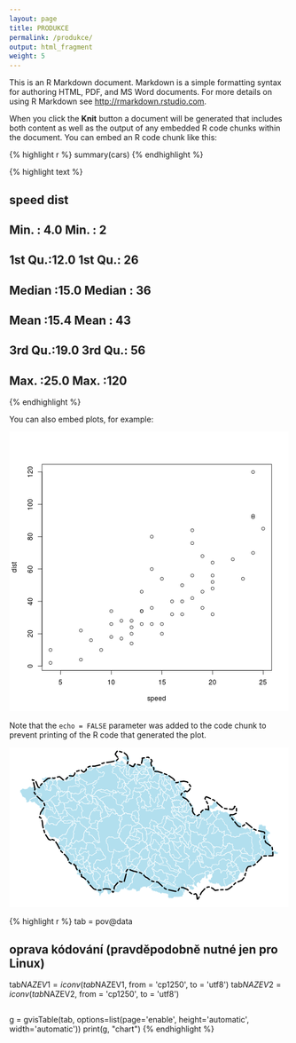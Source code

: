 ```yaml
---
layout: page
title: PRODUKCE
permalink: /produkce/
output: html_fragment
weight: 5
---
```



This is an R Markdown document. Markdown is a simple formatting syntax for authoring HTML, PDF, and MS Word documents. For more details on using R Markdown see <http://rmarkdown.rstudio.com>.

When you click the **Knit** button a document will be generated that includes both content as well as the output of any embedded R code chunks within the document. You can embed an R code chunk like this:


{% highlight r %}
summary(cars)
{% endhighlight %}



{% highlight text %}
##      speed           dist    
##  Min.   : 4.0   Min.   :  2  
##  1st Qu.:12.0   1st Qu.: 26  
##  Median :15.0   Median : 36  
##  Mean   :15.4   Mean   : 43  
##  3rd Qu.:19.0   3rd Qu.: 56  
##  Max.   :25.0   Max.   :120
{% endhighlight %}

You can also embed plots, for example:

![center](/figs/produkce/unnamed-chunk-2.png) 

Note that the `echo = FALSE` parameter was added to the code chunk to prevent printing of the R code that generated the plot.

![ČR a rozvodnice](/figs/produkce/unnamed-chunk-3.png) 


{% highlight r %}
tab = pov@data
## oprava kódování (pravděpodobně nutné jen pro Linux)
tab$NAZEV1 = iconv(tab$NAZEV1, from = 'cp1250', to = 'utf8')
tab$NAZEV2 = iconv(tab$NAZEV2, from = 'cp1250', to = 'utf8')
##
g = gvisTable(tab, options=list(page='enable', height='automatic', width='automatic'))
print(g, "chart")
{% endhighlight %}

<!-- Table generated in R 3.1.0 by googleVis 0.5.6 package -->
<!-- Sun Nov 30 23:39:21 2014 -->


<!-- jsHeader -->
<script type="text/javascript">
 
// jsData 
function gvisDataTableID1316258b3fda () {
var data = new google.visualization.DataTable();
var datajson =
[
 [
 "2400",
"2400",
"114040010",
"Labe",
null,
"1-14-04-0030",
"1-01-01-0010",
51115921840 
],
[
 "2040",
"2040",
"112030030",
"Labe",
null,
"1-12-03-0170",
"1-01-01-0010",
41832849950 
],
[
 "2030",
"2030",
"112020950",
"Vltava",
null,
"1-12-02-0970",
"1-06-01-0010",
28056512910 
],
[
 "2001",
"2001",
"112010050",
"Vltava",
null,
"1-12-01-0070",
"1-06-01-0010",
26728620360 
],
[
 "2000",
"2000",
"112010030",
"Vltava",
null,
"1-12-01-0050",
"1-06-01-0010",
26710622980 
],
[
 "1690",
"1690",
"109040092",
"Vltava",
null,
"1-09-04-0110",
"1-06-01-0010",
17812568020 
],
[
 "1040",
"1040",
"105040050",
"Labe",
null,
"1-05-04-0090",
"1-01-01-0010",
13114044300 
],
[
 "4805",
"4805",
"417010450",
"Dyje",
null,
"4-17-01-0463",
"4-14-01-0010",
12278028760 
],
[
 "4795",
"4795",
"417010102",
"Dyje - nádrž Nové Mlýny III",
null,
"4-17-01-0106",
"4-14-01-0010",
11856901570 
],
[
 "0800",
"0800",
"104050670",
"Labe",
null,
"1-04-05-0690",
"1-01-01-0010",
9721198691 
],
[
 "4215",
"4215",
"413020260",
"Nová Morava",
"odlehčovací rameno",
"4-13-02-0270",
"4-13-02-0180",
9144106616 
],
[
 "1990",
"1990",
"111050420",
"Berounka",
null,
"1-11-05-0440",
"1-10-01-0020",
8723527188 
],
[
 "1980",
"1980",
"111040560",
"Berounka",
null,
"1-11-05-0280",
"1-10-01-0020",
8294472750 
],
[
 "4130",
"4130",
"413010540",
"Morava",
null,
"4-13-01-0560",
"4-10-01-0010",
7889707566 
],
[
 "1945",
"1945",
"111030500",
"Berounka",
null,
"1-11-03-0520",
"1-10-01-0020",
7541725406 
],
[
 "4030",
"4030",
"412021040",
"Morava",
null,
"4-12-02-1210",
"4-10-01-0010",
7036594203 
],
[
 "1910",
"1910",
"111020880",
"Berounka",
null,
"1-11-02-0960",
"1-10-01-0020",
6466766448 
],
[
 "2190",
"2190",
"113040050",
"Ohře",
null,
"1-13-04-0070",
"1-13-01-0010",
4992432882 
],
[
 "2940",
"2940",
"203020110",
"Odra",
null,
"2-03-02-0130",
"2-01-01-0010",
4683462029 
],
[
 "1330",
"1330",
"107041120",
"Lužnice",
null,
"1-07-04-1160",
"1-07-01-0011",
4059459028 
],
[
 "1672",
"1672",
"109031550",
"Sázava",
null,
"1-09-03-1570",
"1-09-01-0010",
4053926443 
],
[
 "1860",
"1860",
"110040020",
"Berounka",
null,
"1-10-04-0040",
"1-10-01-0020",
4016530353 
],
[
 "2160",
"2160",
"113030280",
"Ohře",
null,
"1-13-03-0420",
"1-13-01-0010",
4010250529 
],
[
 "1670",
"1670",
"109031510",
"Sázava",
null,
"1-09-03-1550",
"1-09-01-0010",
4006542287 
],
[
 "4620",
"4620",
"415031160",
"Novoveský potok",
null,
"4-15-03-1170",
"4-15-03-1160",
3939182636 
],
[
 "4370",
"4370",
"414020930",
"Dyje",
null,
"4-14-02-0963",
"4-14-01-0010",
3576045701 
],
[
 "2150",
"2150",
"113021190",
"Ohře",
null,
"1-13-02-1211",
"1-13-01-0010",
3551673221 
],
[
 "3681",
"3681",
"410031151",
"Morava",
null,
"4-10-03-1155",
"4-10-01-0010",
3325561561 
],
[
 "3670",
"3670",
"410031150",
"Morava",
null,
"4-10-03-1155",
"4-10-01-0010",
3323519591 
],
[
 "1310",
"1310",
"107040400",
"Lužnice",
null,
"1-07-04-0420",
"1-07-01-0011",
3169746397 
],
[
 "1510",
"1510",
"108031010",
"Otava",
null,
"1-08-03-1050",
"1-08-01-0010",
2913829101 
],
[
 "2140",
"2140",
"113020340",
"Ohře",
null,
"1-13-02-0400",
"1-13-01-0010",
2862235700 
],
[
 "1151",
"1151",
"106030010",
"Vltava",
null,
"1-06-03-0020",
"1-06-01-0010",
2856788114 
],
[
 "1650",
"1650",
"109030130",
"Sázava",
null,
"1-09-03-0190",
"1-09-01-0010",
2814401651 
],
[
 "4780",
"4780",
"416040030",
"Jihlava",
null,
"4-16-04-0050",
"4-16-01-0010",
2687994802 
],
[
 "4350",
"4350",
"414020650",
"Dyje",
null,
"4-14-02-0670",
"4-14-01-0010",
2513180108 
],
[
 "4340",
"4340",
"414020550",
"Dyje",
null,
"4-14-02-0570",
"4-14-01-0010",
2241887490 
],
[
 "1020",
"1020",
"105030150",
"Jizera",
null,
"1-05-04-0010",
"1-05-01-0010",
2193766767 
],
[
 "2750",
"2750",
"202030230",
"Opava",
null,
"2-02-03-0250",
"2-02-01-0010",
2038797811 
],
[
 "1110",
"1110",
"106012140",
"Vltava",
null,
"1-06-01-2160",
"1-06-01-0010",
1828718768 
],
[
 "4300",
"4300",
"414020070",
"Dyje",
null,
"4-14-02-0090",
"4-14-01-0010",
1762319468 
],
[
 "3905",
"3905",
"411020720",
"Bečva",
null,
"4-12-01-0011",
"4-11-01-0010",
1618302135 
],
[
 "2570",
"2570",
"201011600",
"Odra",
null,
"2-02-04-0010",
"2-01-01-0010",
1614345791 
],
[
 "1761",
"1761",
"110011741",
"Mže (nádrž Hracholusky)",
null,
"1-10-01-1742",
"1-10-01-0020",
1609076562 
],
[
 "3900",
"3900",
"411020700",
"Bečva",
null,
"4-11-02-0720",
"4-11-01-0010",
1579452884 
],
[
 "0370",
"0370",
"102030070",
"Orlice",
null,
"1-02-03-0550",
"1-02-01-0010",
1577364400 
],
[
 "3550",
"3550",
"410020650",
"Morava",
null,
"4-10-03-0010",
"4-10-01-0010",
1559134184 
],
[
 "1230",
"1230",
"107020590",
"Lužnice",
null,
"1-07-02-0620",
"1-07-01-0011",
1555062901 
],
[
 "0365",
"0365",
"102030050",
"Orlice",
null,
"1-02-03-0070",
"1-02-01-0010",
1553618604 
],
[
 "4480",
"4480",
"415011410",
"Svratka",
null,
"4-15-01-1450",
"4-15-01-0010",
1482467347 
],
[
 "1610",
"1610",
"109011330",
"Sázava",
null,
"1-09-01-1410",
"1-09-01-0010",
1420470844 
],
[
 "3890",
"3890",
"411020330",
"Bečva",
null,
"4-11-02-0440",
"4-11-01-0010",
1278752523 
],
[
 "1801",
"1801",
"110021081",
"Radbuza (nádrž České Údolí)",
null,
"1-10-02-1082",
"1-10-02-0010",
1262041440 
],
[
 "0160",
"0160",
"101020600",
"Labe",
null,
"1-01-04-0010",
"1-01-01-0010",
1226472775 
],
[
 "1632",
"1632",
"109021092",
"Želivka",
null,
"1-09-03-0010",
"1-09-02-0010",
1187991789 
],
[
 "1799",
"1799",
"110021020",
"Radbuza",
null,
"1-10-02-1081",
"1-10-02-0010",
1186733611 
],
[
 "2390",
"2390",
"114031000",
"Ploučnice",
null,
"1-14-03-1020",
"1-14-03-0010",
1171363811 
],
[
 "0750",
"0750",
"104040150",
"Cidlina",
null,
"1-04-04-0160",
"1-04-02-0010",
1166858779 
],
[
 "1220",
"1220",
"107020310",
"Lužnice",
null,
"1-07-02-0501",
"1-07-01-0011",
1158872563 
],
[
 "1740",
"1740",
"110011280",
"Mže",
null,
"1-10-01-1300",
"1-10-01-0020",
1153102548 
],
[
 "4570",
"4570",
"415021090",
"Svitava",
null,
"4-15-03-0010",
"4-15-02-0010",
1148948839 
],
[
 "1590",
"1590",
"109011110",
"Sázava",
null,
"1-09-01-1130",
"1-09-01-0010",
1143938739 
],
[
 "1410",
"1410",
"108011250",
"Otava",
null,
"1-08-01-1350",
"1-08-01-0010",
1134356208 
],
[
 "3030",
"3030",
"203030720",
"Olše",
null,
"2-03-03-0740",
"2-03-03-0010",
1071186759 
],
[
 "1630",
"1630",
"109021010",
"Želivka (Hejlovka)",
null,
"1-09-02-1030",
"1-09-02-0010",
1067783695 
],
[
 "1090",
"1090",
"106011210",
"Vltava (nádrž Lipno II)",
null,
"1-06-01-1212",
"1-06-01-0010",
995390725.5 
],
[
 "1290",
"1290",
"107030770",
"Nežárka",
null,
"1-07-03-0790",
"1-07-03-0010",
988415755.7 
],
[
 "1150",
"1150",
"106020770",
"Malše",
null,
"1-06-02-0790",
"1-06-02-0010",
971139021.7 
],
[
 "4690",
"4690",
"416010930",
"Jihlava",
null,
"4-16-01-0950",
"4-16-01-0010",
963626020.2 
],
[
 "1190",
"1190",
"107020170",
"Lužnice",
null,
"1-07-02-0301",
"1-07-01-0011",
942515510.3 
],
[
 "2260",
"2260",
"114010920",
"Bílina",
null,
"1-14-01-1020",
"1-14-01-0011",
932505289.8 
],
[
 "1830",
"1830",
"110030860",
"Úhlava",
null,
"1-10-03-0880",
"1-10-03-0010",
893508512 
],
[
 "4740",
"4740",
"416021010",
"Oslava",
null,
"4-16-02-1020",
"4-16-02-0010",
867583774.1 
],
[
 "1500",
"1500",
"108030960",
"Blanice",
null,
"1-08-03-0970",
"1-08-03-0010",
863860452.6 
],
[
 "0590",
"0590",
"103031080",
"Nemošická svodnice",
null,
"1-03-03-1091",
"1-03-03-1080",
861494480.1 
],
[
 "0910",
"0910",
"105020010",
"Jizera",
null,
"1-05-02-0050",
"1-05-01-0010",
796408757.6 
],
[
 "1580",
"1580",
"109010790",
"Sázava",
null,
"1-09-01-0830",
"1-09-01-0010",
795274118.5 
],
[
 "1900",
"1900",
"111020690",
"Střela",
null,
"1-11-02-0730",
"1-11-02-0010",
778890650.8 
],
[
 "0361",
"0361",
"102020860",
"Tichá Orlice",
null,
"1-02-03-0010",
"1-02-02-0010",
757001157.3 
],
[
 "1870",
"1870",
"110050610",
"Úslava",
null,
"1-10-05-0630",
"1-10-05-0010",
739183564.6 
],
[
 "3820",
"3820",
"411010930",
"Vsetínská (Horní) Bečva",
null,
"4-11-02-0010",
"4-11-01-0010",
733936261 
],
[
 "2060",
"2060",
"113010140",
"Ohře",
null,
"1-13-01-0200",
"1-13-01-0010",
700370337.1 
],
[
 "0360",
"0360",
"102020740",
"Tichá Orlice",
null,
"1-02-02-0760",
"1-02-02-0010",
691244483.1 
],
[
 "1270",
"1270",
"107030530",
"Nežárka",
null,
"1-07-03-0550",
"1-07-03-0010",
686943483.4 
],
[
 "4401",
"4401",
"414030430",
"Jevišovka",
null,
"4-14-03-0450",
"4-14-03-0010",
658107983.4 
],
[
 "1970",
"1970",
"111040550",
"Litavka",
null,
"1-11-04-0560",
"1-11-04-0010",
629596822.7 
],
[
 "2350",
"2350",
"114030540",
"Ploučnice",
null,
"1-14-03-0620",
"1-14-03-0010",
627975798.7 
],
[
 "0470",
"0470",
"103020740",
"Loučná",
null,
"1-03-02-0800",
"1-03-02-0010",
624484404.7 
],
[
 "0210",
"0210",
"101030612",
"Metuje",
null,
"1-01-04-0010",
"1-01-03-0010",
607308462.2 
],
[
 "4770",
"4770",
"416030570",
"Rokytná",
null,
"4-16-04-0010",
"4-16-03-0010",
585323895.4 
],
[
 "3610",
"3610",
"410021180",
"Třebůvka",
null,
"4-10-03-0010",
"4-10-02-0660",
581908535 
],
[
 "2730",
"2730",
"202020650",
"Moravice (nádrž Kružberk)",
null,
"2-02-02-0652",
"2-02-02-0010",
567400319.2 
],
[
 "1660",
"1660",
"109030920",
"Blanice",
null,
"1-09-03-0930",
"1-09-03-0220",
543610659.1 
],
[
 "1380",
"1380",
"108010640",
"Otava",
null,
"1-08-01-0800",
"1-08-01-0010",
540975037.1 
],
[
 "0060",
"0060",
"101010670",
"Labe (nádrž Les Království)",
null,
"1-01-01-0672",
"1-01-01-0010",
530589091.3 
],
[
 "4290",
"4290",
"414010560",
"Moravská Dyje",
null,
"4-14-01-0580",
"4-14-01-0010",
518331119.9 
],
[
 "1130",
"1130",
"106020390",
"Malše (nádrž Římov)",
null,
"1-06-02-0392",
"1-06-02-0010",
493932462.4 
],
[
 "0280",
"0280",
"102010500",
"Divoká Orlice",
null,
"1-02-01-0520",
"1-02-01-0010",
488972324.2 
],
[
 "4450",
"4450",
"415010432",
"Svratka",
null,
"4-15-01-0450",
"4-15-01-0010",
487768642.5 
],
[
 "0150",
"0150",
"101020550",
"Úpa",
null,
"1-01-02-0590",
"1-01-02-0010",
466991236.1 
],
[
 "0770",
"0770",
"104050520",
"Mrlina",
null,
"1-04-05-0560",
"1-04-05-0010",
461575620.8 
],
[
 "0580",
"0580",
"103031020",
"Novohradka",
null,
"1-03-03-1040",
"1-03-03-0400",
459834045.6 
],
[
 "0700",
"0700",
"104020490",
"Cidlina",
null,
"1-04-02-0570",
"1-04-02-0010",
455549358 
],
[
 "1126",
"1126",
"106020330",
"Malše",
null,
"1-06-02-0350",
"1-06-02-0010",
437156885.9 
],
[
 "3970",
"3970",
"412010720",
"Valová",
null,
"4-12-01-0741",
"4-12-01-0260",
436705109.3 
],
[
 "4540",
"4540",
"415020350",
"Svitava",
null,
"4-15-02-0390",
"4-15-02-0010",
431158323.5 
],
[
 "1620",
"1620",
"109020350",
"Želivka (nádrž Vřesník)",
null,
"1-09-02-0352",
"1-09-02-0010",
431088519.1 
],
[
 "4180",
"4180",
"413011240",
"Olšava",
null,
"4-13-01-1260",
"4-13-01-0860",
417330257.9 
],
[
 "0141",
"0141",
"101020510",
"Úpa",
null,
"1-01-02-0550",
"1-01-02-0010",
415503293.2 
],
[
 "1140",
"1140",
"106020720",
"Stropnice",
null,
"1-06-02-0730",
"1-06-02-0400",
402377534.3 
],
[
 "1890",
"1890",
"111020330",
"Střela",
null,
"1-11-02-0350",
"1-11-02-0010",
401242411.9 
],
[
 "0660",
"0660",
"103050450",
"Doubrava",
null,
"1-03-05-0470",
"1-03-05-0010",
396426127.7 
],
[
 "1430",
"1430",
"108020410",
"Volyňka",
null,
"1-08-02-0430",
"1-08-02-0010",
394822299.5 
],
[
 "1520",
"1520",
"108040290",
"Lomnice",
null,
"1-08-04-0330",
"1-08-04-0010",
393484598.9 
],
[
 "4470",
"4470",
"415011100",
"Bobrůvka",
"Loučka",
"4-15-01-1110",
"4-15-01-0760",
389576523.6 
],
[
 "2170",
"2170",
"113030830",
"Blšanka",
null,
"1-13-03-0870",
"1-13-03-0430",
383680597.3 
],
[
 "4390",
"4390",
"414030291",
"Jevišovka - nádrž Výrovice",
null,
"4-14-03-0292",
"4-14-03-0010",
383041807.3 
],
[
 "1530",
"1530",
"108040640",
"Skalice",
null,
"1-08-04-0650",
"1-08-04-0340",
375731315.5 
],
[
 "4320",
"4320",
"414020480",
"Želetavka",
null,
"4-14-02-0490",
"4-14-02-0100",
374811277.5 
],
[
 "4420",
"4420",
"415010330",
"Svratka",
null,
"4-15-01-0350",
"4-15-01-0010",
370921003 
],
[
 "3200",
"3200",
"204070370",
"Lužická Nisa",
null,
"9-99-99-9999",
"2-04-07-0010",
370436854.3 
],
[
 "1880",
"1880",
"111010380",
"Klabava",
null,
"1-11-01-0400",
"1-11-01-0060",
365273518.5 
],
[
 "3450",
"3450",
"410010450",
"Morava",
null,
"4-10-01-0470",
"4-10-01-0010",
352963033.7 
],
[
 "1070",
"1070",
"106010430",
"Vltava",
"Teplá Vltava",
"1-06-01-0550",
"1-06-01-0010",
347619762.7 
],
[
 "1623",
"1623",
"109020680",
"Trnava (nádrž Želiv)",
null,
"1-09-02-0682",
"1-09-02-0360",
339861545.7 
],
[
 "1820",
"1820",
"110030360",
"Úhlava",
null,
"1-10-03-0380",
"1-10-03-0010",
338874309 
],
[
 "1370",
"1370",
"108010400",
"Otava",
null,
"1-08-01-0460",
"1-08-01-0010",
335596366.3 
],
[
 "1901",
"1901",
"111030370",
"Rakovnický potok",
null,
"1-11-03-0390",
"1-11-03-0010",
320784061.9 
],
[
 "4120",
"4120",
"413010350",
"Dřevnice",
null,
"4-13-01-0370",
"4-13-01-0010",
319736431.3 
],
[
 "1240",
"1240",
"107030250",
"Nežárka",
null,
"1-07-03-0290",
"1-07-03-0010",
313314738 
],
[
 "4650",
"4650",
"416010270",
"Jihlava",
null,
"4-16-01-0290",
"4-16-01-0010",
309768717.8 
],
[
 "0340",
"0340",
"102020330",
"Tichá Orlice",
null,
"1-02-02-0350",
"1-02-02-0010",
303936765.6 
],
[
 "3930",
"3930",
"412010241",
"Blata",
null,
"4-12-01-0244",
"4-12-01-0020",
301052626.9 
],
[
 "2023",
"2023",
"112020810",
"Bakovský potok",
null,
"1-12-02-0930",
"1-12-02-0490",
297495915.9 
],
[
 "1750",
"1750",
"110011630",
"Úterský potok",
null,
"1-10-01-1650",
"1-10-01-1350",
297403410.1 
],
[
 "1730",
"1730",
"110011270",
"Úhlavka",
null,
"1-10-01-1280",
"1-10-01-0890",
296634440 
],
[
 "2082",
"2082",
"113011250",
"Svatava",
null,
"1-13-01-1260",
"1-13-01-0941",
295158990.1 
],
[
 "2110",
"2110",
"113020212",
"Teplá",
null,
"1-13-02-0310",
"1-13-02-0011",
293945720.8 
],
[
 "2120",
"2120",
"113020211",
"Teplá (nádrž Březová)",
null,
"1-13-02-0212",
"1-13-02-0011",
293246989.1 
],
[
 "0390",
"0390",
"102030480",
"Dědina",
null,
"1-02-03-0500",
"1-02-03-0080",
292809559.5 
],
[
 "0385",
"0385",
"102030460",
"Dědina",
null,
"1-02-03-0480",
"1-02-03-0080",
282314505.8 
],
[
 "1889",
"1889",
"111020230",
"Střela",
null,
"1-11-02-0330",
"1-11-02-0010",
281570005.3 
],
[
 "2080",
"2080",
"113011230",
"Svatava",
null,
"1-13-01-1250",
"1-13-01-0941",
280329612.7 
],
[
 "2322",
"2322",
"114030260",
"Ploučnice",
null,
"1-14-03-0300",
"1-14-03-0010",
276458499.2 
],
[
 "0712",
"0712",
"104030190",
"Bystřice",
null,
"1-04-03-0210",
"1-04-03-0010",
275212572.2 
],
[
 "2062",
"2062",
"113010570",
"Odrava",
null,
"1-13-01-0600",
"1-13-01-0530",
269682821.2 
],
[
 "0820",
"0820",
"104060290",
"Výrovka",
null,
"1-04-06-0310",
"1-04-06-0010",
266098547 
],
[
 "1120",
"1120",
"106020190",
"Malše",
null,
"1-06-02-0210",
"1-06-02-0010",
259038006.8 
],
[
 "1560",
"1560",
"109010680",
"Šlapanka",
null,
"1-09-01-0700",
"1-09-01-0440",
257594048.8 
],
[
 "3870",
"3870",
"411011200",
"Rožnovská (Dolní) Bečva",
null,
"4-11-02-0010",
"4-11-01-0940",
254328735.6 
],
[
 "0180",
"0180",
"101030310",
"Metuje",
null,
"1-01-03-0330",
"1-01-03-0010",
249265173.3 
],
[
 "3511",
"3511",
"410010850",
"Desná",
null,
"4-10-01-0870",
"4-10-01-0590",
241182126.7 
],
[
 "4520",
"4520",
"415020130",
"Svitava",
null,
"4-15-02-0150",
"4-15-02-0010",
238113082.8 
],
[
 "1720",
"1720",
"110010710",
"Kosový potok",
null,
"1-10-01-0720",
"1-10-01-0530",
225013272.5 
],
[
 "4710",
"4710",
"416020211",
"Oslava - nádrž Mostiště",
null,
"4-16-02-0212",
"4-16-02-0010",
222952437 
],
[
 "2440",
"2440",
"114050270",
"Kamenice",
null,
"1-14-05-0280",
"1-14-05-0010",
216832197.6 
],
[
 "0490",
"0490",
"103030251",
"Chrudimka (nádrž Seč)",
null,
"1-03-03-0252",
"1-03-03-0010",
216248469.1 
],
[
 "0310",
"0310",
"102010820",
"Bělá",
null,
"1-02-01-0830",
"1-02-01-0530",
214004314.7 
],
[
 "1480",
"1480",
"108030271",
"Blanice (nádrž Husinec)",
null,
"1-08-03-0272",
"1-08-03-0010",
212212954.2 
],
[
 "3260",
"3260",
"204100290",
"Smědá",
null,
"9-99-99-9999",
"2-04-10-0010",
204368920.6 
],
[
 "1470",
"1470",
"108030250",
"Blanice",
null,
"1-08-03-0271",
"1-08-03-0010",
204110027.2 
],
[
 "0640",
"0640",
"103050210",
"Doubrava",
null,
"1-03-05-0230",
"1-03-05-0010",
203750034.2 
],
[
 "1102",
"1102",
"106011850",
"Polečnice",
null,
"1-06-01-1860",
"1-06-01-1590",
197889452.2 
],
[
 "3240",
"3240",
"204100210",
"Smědá",
null,
"2-04-10-0230",
"2-04-10-0010",
191478246.7 
],
[
 "0900",
"0900",
"105010740",
"Kamenice",
null,
"1-05-01-0760",
"1-05-01-0580",
185828399.1 
],
[
 "1060",
"1060",
"106010230",
"Teplá Vltava",
null,
"1-06-01-0330",
"1-06-01-0010",
181340694.6 
],
[
 "0350",
"0350",
"102020560",
"Třebovka",
null,
"1-02-02-0580",
"1-02-02-0360",
177301086.5 
],
[
 "4870",
"4870",
"421080630",
"Vlára",
null,
"4-21-08-0650",
"4-21-08-0460",
171833340.5 
],
[
 "0870",
"0870",
"105010530",
"Oleška",
null,
"1-05-01-0540",
"1-05-01-0350",
171146081 
],
[
 "1000",
"1000",
"105021020",
"Klenice",
null,
"1-05-03-0010",
"1-05-02-0810",
169835421.4 
],
[
 "1960",
"1960",
"111040130",
"Litavka",
null,
"1-11-04-0150",
"1-11-04-0010",
166260168.8 
],
[
 "1050",
"1050",
"105040510",
"Košátecký potok",
null,
"1-05-04-0530",
"1-05-04-0370",
165169772 
],
[
 "1902",
"1902",
"111030150",
"Rakovnický potok",
null,
"1-11-03-0350",
"1-11-03-0010",
163683683 
],
[
 "0240",
"0240",
"102010090",
"Divoká Orlice",
null,
"1-02-01-0111",
"1-02-01-0010",
160179927.8 
],
[
 "2045",
"2045",
"112030360",
"Liběchovka",
null,
"1-12-03-0370",
"1-12-03-0200",
157042587.5 
],
[
 "0940",
"0940",
"105020460",
"Mohelka",
null,
"1-05-02-0480",
"1-05-02-0340",
155527046.8 
],
[
 "0840",
"0840",
"105010110",
"Jizera",
null,
"1-05-01-0130",
"1-05-01-0010",
153419240.2 
],
[
 "3090",
"3090",
"204040570",
"Widna",
null,
"9-99-99-9999",
"2-04-04-0350",
153219270 
],
[
 "0430",
"0430",
"103020190",
"Loučná",
null,
"1-03-02-0210",
"1-03-02-0010",
149673435.9 
],
[
 "2770",
"2770",
"203010150",
"Ostravice (nádrž Šance)",
null,
"2-03-01-0152",
"2-03-01-0010",
147055864.2 
],
[
 "1550",
"1550",
"109010090",
"Sázava",
null,
"1-09-01-0130",
"1-09-01-0010",
145668806.6 
],
[
 "0140",
"0140",
"101020210",
"Úpa",
null,
"1-01-02-0230",
"1-01-02-0010",
145364005.3 
],
[
 "3160",
"3160",
"204070150",
"Lužická Nisa",
null,
"2-04-07-0190",
"2-04-07-0010",
139860127.3 
],
[
 "2101",
"2101",
"113011650",
"Rolava",
null,
"1-13-01-1660",
"1-13-01-1530",
137218771.9 
],
[
 "1585",
"1585",
"109011100",
"Sázavka",
null,
"1-09-01-1110",
"1-09-01-1020",
132642801.9 
],
[
 "2340",
"2340",
"114030490",
"Svitavka",
null,
"1-14-03-0500",
"1-14-03-0390",
132348612.5 
],
[
 "3230",
"3230",
"204100190",
"Smědá",
null,
"2-04-10-0210",
"2-04-10-0010",
132096442.8 
],
[
 "3530",
"3530",
"410020410",
"Březná",
null,
"4-10-02-0420",
"4-10-02-0350",
130297978.6 
],
[
 "1125",
"1125",
"106020300",
"Černá",
null,
"1-06-02-0321",
"1-06-02-0240",
128173940.6 
],
[
 "4410",
"4410",
"415010070",
"Svratka",
null,
"4-15-01-0090",
"4-15-01-0010",
128058130.8 
],
[
 "2076",
"2076",
"113011010",
"Svatava",
null,
"1-13-01-1030",
"1-13-01-0941",
127607447.8 
],
[
 "4530",
"4530",
"415020341",
"Křetínka - nádrž Letovice",
null,
"4-15-02-0342",
"4-15-02-0200",
126426383.1 
],
[
 "1710",
"1710",
"110010430",
"Hamerský potok",
null,
"1-10-01-0450",
"1-10-01-0290",
122505765.8 
],
[
 "4680",
"4680",
"416010720",
"Brtnice",
null,
"4-16-01-0730",
"4-16-01-0600",
122076645.1 
],
[
 "3960",
"3960",
"412010510",
"Drahanský potok",
null,
"4-12-01-0520",
"4-12-01-0510",
119554186.8 
],
[
 "4860",
"4860",
"417010710",
"Kratinka",
null,
"4-17-01-0720",
"4-17-01-0710",
117606213.8 
],
[
 "0810",
"0810",
"104060150",
"Výrovka",
null,
"1-04-06-0170",
"1-04-06-0010",
117505622 
],
[
 "3110",
"3110",
"204040810",
"Bělá",
null,
"2-04-04-0870",
"2-04-04-0630",
117067550.2 
],
[
 "1626",
"1626",
"109020880",
"Martinický potok",
null,
"1-09-02-0890",
"1-09-02-0740",
116040581.9 
],
[
 "1548",
"1548",
"109010070",
"Sázava",
null,
"1-09-01-0090",
"1-09-01-0010",
112837824.8 
],
[
 "2410",
"2410",
"114050130",
"Kamenice",
null,
"1-14-05-0190",
"1-14-05-0010",
110102611 
],
[
 "0041",
"0041",
"101010500",
"Pilníkovský potok",
null,
"1-01-01-0510",
"1-01-01-0340",
106595119.7 
],
[
 "4000",
"4000",
"412020090",
"Haná",
null,
"4-12-02-0180",
"4-12-02-0010",
105999802.7 
],
[
 "1695",
"1695",
"110010141",
"Mže (nádrž Lučina)",
null,
"1-10-01-0142",
"1-10-01-0020",
104721432.4 
],
[
 "1417",
"1417",
"108020200",
"Spůlka",
null,
"1-08-02-0210",
"1-08-02-0100",
104436664.2 
],
[
 "1080",
"1080",
"106010520",
"Studená Vltava",
null,
"1-06-01-0540",
"1-06-01-0440",
103299881.6 
],
[
 "3210",
"3210",
"204080050",
"Mandau",
null,
"9-99-99-9999",
"2-04-08-0010",
102925492.4 
],
[
 "0230",
"0230",
"101040250",
"Trotina",
null,
"1-01-04-0270",
"1-01-04-0130",
101257643.1 
],
[
 "0440",
"0440",
"103020280",
"Desná",
null,
"1-03-02-0300",
"1-03-02-0220",
101064435.4 
],
[
 "0920",
"0920",
"105020180",
"Libuňka",
null,
"1-05-02-0190",
"1-05-02-0100",
100836066.9 
],
[
 "0270",
"0270",
"102010470",
"Zdobnice",
null,
"1-02-01-0490",
"1-02-01-0370",
99215976.79 
],
[
 "0320",
"0320",
"102020110",
"Tichá Orlice",
null,
"1-02-02-0130",
"1-02-02-0010",
98456133.08 
],
[
 "2130",
"2130",
"113020300",
"Lomnický p. (nádrž Stanovice)",
null,
"1-13-02-0302",
"1-13-02-0220",
96315417.97 
],
[
 "0929",
"0929",
"105020300",
"Žehrovka",
null,
"1-05-02-0310",
"1-05-02-0240",
96057364.1 
],
[
 "0170",
"0170",
"101030130",
"Metuje",
null,
"1-01-03-0170",
"1-01-03-0010",
95973824.39 
],
[
 "1450",
"1450",
"108030110",
"Blanice",
null,
"1-08-03-0130",
"1-08-03-0010",
93727579.11 
],
[
 "1390",
"1390",
"108010730",
"Ostružná",
null,
"1-08-01-0750",
"1-08-01-0650",
91695698.85 
],
[
 "3620",
"3620",
"410030510",
"Oslava",
null,
"4-10-03-0530",
"4-10-03-0370",
90149640.32 
],
[
 "0130",
"0130",
"101020090",
"Úpa",
null,
"1-01-02-0130",
"1-01-02-0010",
81854729.51 
],
[
 "1413",
"1413",
"108020090",
"Volyňka",
null,
"1-08-02-0210",
"1-08-02-0010",
81171791.05 
],
[
 "1809",
"1809",
"110030071",
"Úhlava (nádrž Nýrsko)",
null,
"1-10-03-0072",
"1-10-03-0010",
80930489.47 
],
[
 "0040",
"0040",
"101010320",
"Čistá",
null,
"1-01-01-0330",
"1-01-01-0260",
78307543.48 
],
[
 "3190",
"3190",
"204070340",
"Jeřice",
null,
"2-04-07-0350",
"2-04-07-0240",
78050990.61 
],
[
 "2500",
"2500",
"201010770",
"Jičínka",
null,
"2-01-01-0790",
"2-01-01-0710",
77041757.63 
],
[
 "0300",
"0300",
"102010770",
"Kněžná",
null,
"1-02-01-0790",
"1-02-01-0670",
76474957.15 
],
[
 "0630",
"0630",
"103050070",
"Doubrava",
null,
"1-03-05-0090",
"1-03-05-0010",
74793962.03 
],
[
 "0380",
"0380",
"102030160",
"Dědina",
null,
"1-02-03-0170",
"1-02-03-0080",
74605734.6 
],
[
 "0166",
"0166",
"101030070",
"Metuje",
null,
"1-01-03-0090",
"1-01-03-0010",
73618883.55 
],
[
 "0030",
"0030",
"101010240",
"Malé Labe",
null,
"1-01-01-0250",
"1-01-01-0140",
73125271.66 
],
[
 "0960",
"0960",
"105020560",
"Zábrdka",
null,
"1-05-02-0570",
"1-05-02-0520",
71107396.73 
],
[
 "2360",
"2360",
"114030610",
"Šporka",
null,
"1-14-03-0620",
"1-14-03-0550",
70268403.45 
],
[
 "2069",
"2069",
"113010801",
"Libocký potok (nádrž Horka)",
null,
"1-13-01-0802",
"1-13-01-0740",
69910593.27 
],
[
 "3140",
"3140",
"204070070",
"Lužická Nisa",
null,
"2-04-07-0090",
"2-04-07-0010",
68080410.06 
],
[
 "0169",
"0169",
"101030090",
"Metuje",
null,
"1-01-03-0110",
"1-01-03-0010",
67120979.06 
],
[
 "4060",
"4060",
"413010110",
"Dřevnice",
null,
"4-13-01-0130",
"4-13-01-0010",
66944440.24 
],
[
 "0550",
"0550",
"103030570",
"Krounka",
null,
"1-03-03-0590",
"1-03-03-0510",
65926154.08 
],
[
 "1995",
"1995",
"111050510",
"Vltava",
null,
"1-12-01-0030",
"1-06-01-0010",
64851986.55 
],
[
 "2840",
"2840",
"203010420",
"Morávka (nádrž Morávka)",
null,
"2-03-01-0422",
"2-03-01-0340",
64222827.03 
],
[
 "2465",
"2465",
"115030172",
"Přísečnice",
null,
"9-99-99-9999",
"1-15-03-0110",
62774525.99 
],
[
 "3800",
"3800",
"411010881",
"Bystřice (nádrž Bystřička)",
null,
"4-11-01-0882",
"4-11-01-0820",
62606982.76 
],
[
 "2430",
"2430",
"114050180",
"Chřibská Kamenice",
null,
"1-14-05-0190",
"1-14-05-0140",
62037809.35 
],
[
 "1930",
"1930",
"111030470",
"Klíčava",
null,
"1-11-03-0491",
"1-11-03-0450",
61723000.37 
],
[
 "0020",
"0020",
"101010051",
"Labe - nádrž Labská",
null,
"1-01-01-0052",
"1-01-01-0010",
61042793.38 
],
[
 "0480",
"0480",
"103030091",
"Chrudimka (nádrž Hamry)",
null,
"1-03-03-0092",
"1-03-03-0010",
56781925.15 
],
[
 "4550",
"4550",
"415020541",
"Bělá (nádrž Boskovice)",
null,
"4-15-02-0542",
"4-15-02-0480",
56265839.93 
],
[
 "0290",
"0290",
"102010590",
"Bělá",
null,
"1-02-01-0600",
"1-02-01-0530",
55262750.39 
],
[
 "0830",
"0830",
"105010100",
"Mumlava",
null,
"1-05-01-0110",
"1-05-01-0060",
51630087.34 
],
[
 "2460",
"2460",
"115030292",
"Flájský potok",
null,
"1-15-03-0310",
"1-15-03-0230",
49735157.15 
],
[
 "2300",
"2300",
"114030090",
"Ještědský potok",
null,
"1-14-03-0100",
"1-14-03-0050",
48975165.97 
],
[
 "3980",
"3980",
"412020082",
"Malá Haná",
null,
"4-12-02-0090",
"4-12-02-0040",
48787001.96 
],
[
 "2462",
"2462",
"115030210",
"Schwarzwasser",
null,
"9-99-99-9999",
"1-15-03-0190",
46553889.46 
],
[
 "4150",
"4150",
"413011031",
"Luhačovický p. - n. Luhačovice",
"Šťavnica, Horní Olšava",
"4-13-01-1032",
"4-13-01-1010",
44983089.15 
],
[
 "4100",
"4100",
"413010310",
"Lukovský potok",
null,
"4-13-01-0321",
"4-13-01-0290",
44466905.03 
],
[
 "2180",
"2180",
"113031120",
"Chomutovka",
null,
"1-13-03-1122",
"1-13-03-1060",
43416546.46 
],
[
 "3250",
"3250",
"204100280",
"Bulovský potok",
null,
"2-04-10-0290",
"2-04-10-0240",
39907323.18 
],
[
 "0177",
"0177",
"101030240",
"Židovka",
null,
"1-01-03-0250",
"1-01-03-0200",
32524009.96 
],
[
 "4840",
"4840",
"417010681",
"Kyjovka - nádrž Koryčany",
null,
"4-17-01-0682",
"4-17-01-0681",
27301063.33 
],
[
 "4276",
"4276",
"414010300",
"Řečice",
null,
"4-14-01-0310",
"4-14-01-0300",
27186638.72 
],
[
 "2091",
"2091",
"113011550",
"Rolava",
null,
"1-13-01-1570",
"1-13-01-1530",
23656585.81 
],
[
 "4296",
"4296",
"414010650",
"Pstruhovec",
null,
"4-14-01-0670",
"4-14-01-0650",
22658271.87 
],
[
 "0880",
"0880",
"105010601",
"Kamenice (nádrž Josefův Důl)",
null,
"1-05-01-0602",
"1-05-01-0580",
19923450.68 
],
[
 "4651",
"4651",
"416010281",
"Maršovský p. - nádrž Hubenov",
null,
"4-16-01-0282",
"4-16-01-0281",
19851534.87 
],
[
 "3830",
"3830",
"411010940",
"Rožnovská (Dolní) Bečva",
null,
"4-11-01-0960",
"4-11-01-0940",
18543894 
],
[
 "4145",
"4145",
"413010870",
"Kolelač",
null,
"4-13-01-0880",
"4-13-01-0870",
17155189.86 
],
[
 "3615",
"3615",
"410030090",
"Hradečka",
null,
"4-10-03-0100",
"4-10-03-0090",
14116765.32 
],
[
 "4160",
"4160",
"413011061",
"Ludkovský potok - VD Ludkovice",
null,
"4-13-01-1062",
"4-13-01-1061",
13100487.87 
],
[
 "1540",
"1540",
"108051000",
"Trnovský potok",
null,
"1-08-05-1020",
"1-08-05-1000",
12581351.15 
],
[
 "0420",
"0420",
"103010191",
"Odpad ELNY Opatovice",
null,
"1-03-01-0192",
"1-03-01-0191",
11758711.29 
],
[
 "3216",
"3216",
"204100050",
"Smědá",
null,
"2-04-10-0070",
"2-04-10-0010",
4627954.652 
],
[
 "3214",
"3214",
"204100010",
"Smědá",
null,
"2-04-10-0030",
"2-04-10-0010",
3732628.024 
] 
];
data.addColumn('string','SP_ID');
data.addColumn('string','DBC');
data.addColumn('string','CHP');
data.addColumn('string','NAZEV1');
data.addColumn('string','NAZEV2');
data.addColumn('string','CHP_RECIP');
data.addColumn('string','CHP_PRAMEN');
data.addColumn('number','AREA');
data.addRows(datajson);
return(data);
}
 
// jsDrawChart
function drawChartTableID1316258b3fda() {
var data = gvisDataTableID1316258b3fda();
var options = {};
options["allowHtml"] = true;
options["page"] = "enable";

    var chart = new google.visualization.Table(
    document.getElementById('TableID1316258b3fda')
    );
    chart.draw(data,options);
    

}
  
 
// jsDisplayChart
(function() {
var pkgs = window.__gvisPackages = window.__gvisPackages || [];
var callbacks = window.__gvisCallbacks = window.__gvisCallbacks || [];
var chartid = "table";
  
// Manually see if chartid is in pkgs (not all browsers support Array.indexOf)
var i, newPackage = true;
for (i = 0; newPackage && i < pkgs.length; i++) {
if (pkgs[i] === chartid)
newPackage = false;
}
if (newPackage)
  pkgs.push(chartid);
  
// Add the drawChart function to the global list of callbacks
callbacks.push(drawChartTableID1316258b3fda);
})();
function displayChartTableID1316258b3fda() {
  var pkgs = window.__gvisPackages = window.__gvisPackages || [];
  var callbacks = window.__gvisCallbacks = window.__gvisCallbacks || [];
  window.clearTimeout(window.__gvisLoad);
  // The timeout is set to 100 because otherwise the container div we are
  // targeting might not be part of the document yet
  window.__gvisLoad = setTimeout(function() {
  var pkgCount = pkgs.length;
  google.load("visualization", "1", { packages:pkgs, callback: function() {
  if (pkgCount != pkgs.length) {
  // Race condition where another setTimeout call snuck in after us; if
  // that call added a package, we must not shift its callback
  return;
}
while (callbacks.length > 0)
callbacks.shift()();
} });
}, 100);
}
 
// jsFooter
</script>
 
<!-- jsChart -->  
<script type="text/javascript" src="https://www.google.com/jsapi?callback=displayChartTableID1316258b3fda"></script>
 
<!-- divChart -->
  
<div id="TableID1316258b3fda" 
  style="width: automatic; height: automatic;">
</div>
